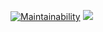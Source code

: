 [![Maintainability](https://api.codeclimate.com/v1/badges/b0f56f63447392a377e5/maintainability)](https://codeclimate.com/github/bezrukov/php-project-lvl2/maintainability)
![](https://github.com/bezrukov/php-project-lvl2/workflows/PHP%20CI/badge.svg)